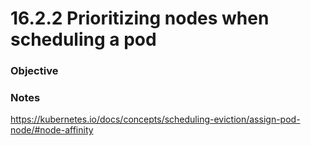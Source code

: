 # 16.2.2 Prioritizing nodes when scheduling a pod

### Objective

### Notes

https://kubernetes.io/docs/concepts/scheduling-eviction/assign-pod-node/#node-affinity

